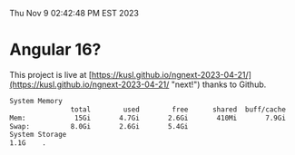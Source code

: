 Thu Nov  9 02:42:48 PM EST 2023

# Angular 16?


This project is live at [https://kusl.github.io/ngnext-2023-04-21/](https://kusl.github.io/ngnext-2023-04-21/ "next!") thanks to Github.

```bash
System Memory
               total        used        free      shared  buff/cache   available
Mem:            15Gi       4.7Gi       2.6Gi       410Mi       7.9Gi       9.8Gi
Swap:          8.0Gi       2.6Gi       5.4Gi
System Storage
1.1G	.
```
```bash
